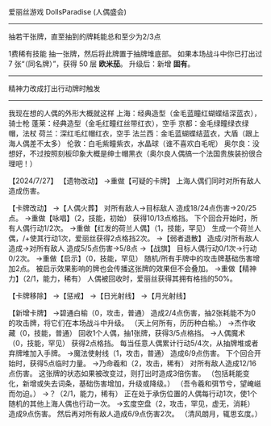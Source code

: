 爱丽丝游戏
DollsParadise (人偶盛会)

---

抽若干张牌，直至抽到的牌耗能总和至少为2/3点

1费稀有技能
抽一张牌，然后将此牌置于抽牌堆底部。
如果本场战斗中你已打出过 7 张“（同名牌）”，获得 50 层 **欧米茄**。
升级后：新增 **固有**。

---

精神力改成打出行动牌时触发

---

我现在想的人偶的外形大概就这样
上海：经典造型（金毛蓝瞳红蝴蝶结深蓝衣），骑士枪
蓬莱：经典造型（金毛红瞳红丝带红衣），空手
京都：金毛绿瞳绿衣绿帽，法杖
荷兰：深红毛红帽红衣，空手
法兰西：金毛蓝蝴蝶结蓝衣，大盾（跟上海人偶差不太多）
伦敦：白毛紫瞳紫衣，水晶球（谁不喜欢白毛呢）
奥尔良：没想好，不过按照刻板印象大概是绅士帽黑衣（奥尔良人偶搞一个法国贵族装扮很合理吧！）

【2024/7/27】
【遗物改动】
→重做【可疑的卡牌】
上海人偶们同时对所有敌人造成伤害。

【卡牌改动】
→【人偶火葬】
对所有敌人→目标敌人
造成18/24点伤害→20/25点。
→重做【咏唱】（2，技能，初始）
获得10/13点格挡。
下个回合开始时，所有人偶行动1/2次。
→重做【红发的荷兰人偶】（1，技能，罕见）
生成一个荷兰人偶，/+使其行动1次，爱丽丝获得2点格挡2次。
→【弱者退散】
造成/对所有敌人造成→对所有敌人
造成5/5点伤害→5/8点
→【战旗】
目标人偶行动0/1次→行动0/2次。
→重做【启示】（0，技能，罕见）
随机/所有手牌中的攻击牌基础伤害增加2点。
被启示效果影响的牌也会传播这张牌的效果但不会叠加。
→重做【精神力】（2/1，能力，稀有）
人偶被回收时，爱丽丝获得其拥有格挡的50%。

【卡牌移除】
→【惩戒】
→【日光射线】
→【月光射线】

【新增卡牌】
→碧通白榆（0，攻击，普通）
造成2/4点伤害，抽2张耗能不为0的攻击牌，将它们在本场战斗中升级。
（天上何所有，历历种白榆。）
→杰作收藏（0，技能，普通）
回收1个人偶，抽1张牌，获得3/5点格挡。
→人偶魔术（0，技能，罕见）
获得2点格挡。
每当任意人偶累计行动5/4次，从抽牌堆或者弃牌堆加入手牌。
→魔法使射线（1，攻击，普通）
造成6/9点伤害。
下个回合开始时，获得5点临时力量。
→乃命羲和（2，攻击，稀有）
对所有敌人造成12/16点伤害。
这张牌的状态如果被改变过，则打出时造成3倍伤害。
（包括耗能变化，新增或失去词条，基础伤害增加，升级或降级。）
（吾令羲和弭节兮，望崦嵫而勿迫。）
→？（2/1，能力，稀有）
正在处于承伤位置的人偶每行动1次，使1个随机的其他上海人偶也行动一次。
→玄度空盘（2，攻击，罕见，虚无，消耗）
造成9点伤害。
然后再对所有敌人造成6/9点伤害2次。
（清风朗月，辄思玄度。）
